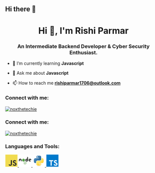 ## Hi there 👋

<h1 align="center">Hi 👋, I'm Rishi Parmar</h1>
<h3 align="center">An Intermediate Backend Developer & Cyber Security Enthusiast.</h3>

- 🌱 I’m currently learning **Javascript**

- 💬 Ask me about **Javascript**

- 📫 How to reach me **rishiparmar1706@outlook.com**

<h3 align="left">Connect with me:</h3>
<p align="left">
<a href="https://instagram.com/noxthetechie" target="blank"><img align="center" src="https://raw.githubusercontent.com/rahuldkjain/github-profile-readme-generator/master/src/images/icons/Social/instagram.svg" alt="noxthetechie" height="30" width="40" /></a>
  
<h3 align="left">Connect with me:</h3>
<p align="left">
<a href="https://discord.com/users/noxthetechie" target="blank"><img align="center" src="https://play-lh.googleusercontent.com/0oO5sAneb9lJP6l8c6DH4aj6f85qNpplQVHmPmbbBxAukDnlO7DarDW0b-kEIHa8SQ=w240-h480-rw" alt="noxthetechie" height="30" width="40" /></a>
</p>

<h3 align="left">Languages and Tools:</h3>
<p align="left"> <a href="https://developer.mozilla.org/en-US/docs/Web/JavaScript" target="_blank" rel="noreferrer"> <img src="https://raw.githubusercontent.com/devicons/devicon/master/icons/javascript/javascript-original.svg" alt="javascript" width="40" height="40"/> </a> <a href="https://nodejs.org" target="_blank" rel="noreferrer"> <img src="https://raw.githubusercontent.com/devicons/devicon/master/icons/nodejs/nodejs-original-wordmark.svg" alt="nodejs" width="40" height="40"/> </a> <a href="https://www.python.org" target="_blank" rel="noreferrer"> <img src="https://raw.githubusercontent.com/devicons/devicon/master/icons/python/python-original.svg" alt="python" width="40" height="40"/> </a> <a href="https://www.typescriptlang.org/" target="_blank" rel="noreferrer"> <img src="https://raw.githubusercontent.com/devicons/devicon/master/icons/typescript/typescript-original.svg" alt="typescript" width="40" height="40"/> </a> </p>
